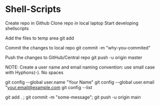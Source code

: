 # Shell-Scripts

Create repo in Github
Clone repo in local laptop
Start developing shellscripts

Add the files to temp area
git add <file-name>

Commit the changes to local repo
git commit -m "why-you-commited"

Push the changes to GitHub/Central repo
git push -u origin master 

NOTE: Create a user name and email 
naming convention: use small case with Hyphons(-). No spaces

git config --global user.name "Your Name"
git config --global user.email "your.email@example.com
git config --list 

git add . ; git commit -m "some-message"; git push -u origin main